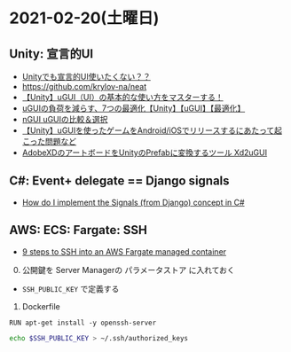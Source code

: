 # 2021-02-20(土曜日)

## Unity: 宣言的UI

- [Unityでも宣言的UI使いたくない？？](https://qiita.com/uzimaru0000/items/266322614bd4d8612dbd)
- https://github.com/krylov-na/neat
- [【Unity】uGUI（UI）の基本的な使い方をマスターする！](https://xr-hub.com/archives/12379)
- [uGUIの負荷を減らす、7つの最適化【Unity】【uGUI】【最適化】](https://kan-kikuchi.hatenablog.com/entry/Unity_UI_Optimization)
- [nGUI uGUIの比較＆選択](https://qiita.com/zamberform/items/004c57c4ae5d19fd0b0c)
- [【Unity】uGUIを使ったゲームをAndroid/iOSでリリースするにあたって起こった問題など](https://qiita.com/Ijoru/items/7f010e16b40f45c94d3a)
- [AdobeXDのアートボードをUnityのPrefabに変換するツール Xd2uGUI](https://qiita.com/Teach/items/b2cff078215c064acf1e)


## C#: Event+ delegate == Django signals

- [How do I implement the Signals (from Django) concept in C#](https://stackoverflow.com/questions/2080506/how-do-i-implement-the-signals-from-django-concept-in-c-sharp)


## AWS: ECS: Fargate: SSH

- [9 steps to SSH into an AWS Fargate managed container](https://medium.com/ci-t/9-steps-to-ssh-into-an-aws-fargate-managed-container-46c1d5f834e2)

0. 公開鍵を Server Managerの パラメータストア に入れておく

- `SSH_PUBLIC_KEY` で定義する

1. Dockerfile

~~~
RUN apt-get install -y openssh-server
~~~

~~~zsh
echo $SSH_PUBLIC_KEY > ~/.ssh/authorized_keys
~~~
